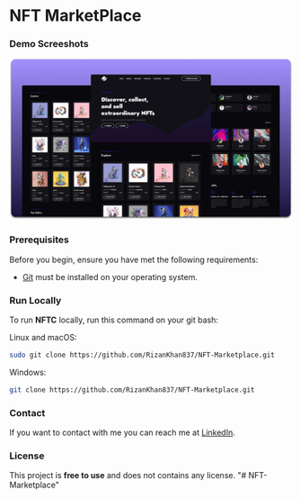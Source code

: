 # NFT MarketPlace
### Demo Screeshots

![NFTC Desktop Demo](./readme-images/desktop.png "Desktop Demo")

### Prerequisites

Before you begin, ensure you have met the following requirements:

* [Git](https://git-scm.com/downloads "Download Git") must be installed on your operating system.

### Run Locally

To run **NFTC** locally, run this command on your git bash:

Linux and macOS:

```bash
sudo git clone https://github.com/RizanKhan837/NFT-Marketplace.git
```

Windows:

```bash
git clone https://github.com/RizanKhan837/NFT-Marketplace.git
```

### Contact

If you want to contact with me you can reach me at [LinkedIn](https://www.linkedin.com/in/rizwanakram837/).

### License

This project is **free to use** and does not contains any license.
"# NFT-Marketplace" 
